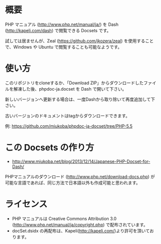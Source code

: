 # 概要

PHP マニュアル (http://www.php.net/manual/ja/) を Dash (http://kapeli.com/dash) で閲覧できる Docsets です。

試しては居ませんが、Zeal (https://github.com/jkozera/zeal) を使用することで、Windows や Ubuntu で閲覧することも可能なようです。


# 使い方

このリポジトリをcloneするか、「Download ZIP」からダウンロードしたファイルを解凍した後、phpdoc-ja.docset を Dash で開いて下さい。

新しいバージョンへ更新する場合は、一度Dashから取り除いて再度追加して下さい。


古いバージョンのドキュメントはtagからダウンロードできます。

例: https://github.com/miukoba/phpdoc-ja-docset/tree/PHP-5.5


# この Docsets の作り方

- http://www.miukoba.net/blog/2013/12/14/Japanese-PHP-Docset-for-Dash/

PHPマニュアルのダウンロード (http://www.php.net/download-docs.php) が可能な言語であれば、同じ方法で日本語以外も作成可能と思われます。


# ライセンス

- PHP マニュアルは Creative Commons Attribution 3.0 (http://www.php.net/manual/ja/copyright.php) で配布されています。
- docSet.dsidx の再配布は、Kapeli(http://kapeli.com/)より許可を頂いております。
